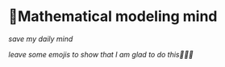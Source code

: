 # 🍕Mathematical modeling mind
*save my daily mind*


*leave some emojis to show that I am glad to do this💌💌💌*
